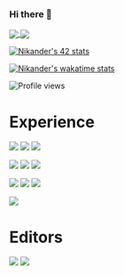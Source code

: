 ### Hi there 👋
<a href="https://github.com/nikander100/github-readme-stats">
  <img align="center" src="https://github-readme-stats.vercel.app/api?username=nikander100&count_private=true&theme=midnight-purple" />
</a>
<a href="https://github.com/nikander100/github-readme-stats">
  <img align="center" src="https://github-readme-stats.vercel.app/api/top-langs/?username=nikander100&count_private=true&theme=midnight-purple&layout=compact" />
</a>

[![Nikander's 42 stats](https://badge42.herokuapp.com/api/stats/nvan-der)](https://github.com/JaeSeoKim/badge42)

[![Nikander's wakatime stats](https://github-readme-stats.vercel.app/api/wakatime?username=nikander100&theme=midnight-purple)](https://github.com/nikander100/github-readme-stats)

![Profile views](https://shields-io-visitor-counter.herokuapp.com/badge?page=octocat.Spoon-Knife&labelColor=000000&label=Profile_Views&logo=GitHub&logoColor=white&color=9645f4&style=for-the-badge)

# Experience
![](https://img.shields.io/badge/OS-Windows-informational?style=for-the-badge&labelColor=000000&logo=Windows&logoColor=white&color=9645f4)
![](https://img.shields.io/badge/OS-Linux-informational?style=for-the-badge&labelColor=000000&logo=Linux&logoColor=white&color=9645f4)
![](https://img.shields.io/badge/OS-MacOS-informational?style=for-the-badge&labelColor=000000&logo=Apple&logoColor=white&color=9645f4)

![](https://img.shields.io/badge/Language-C-informational?style=for-the-badge&labelColor=000000&logo=C&logoColor=white&color=9645f4)
![](https://img.shields.io/badge/Language-C++-informational?style=for-the-badge&labelColor=000000&logo=C++&logoColor=white&color=9645f4)
![](https://img.shields.io/badge/Language-Git-informational?style=for-the-badge&labelColor=000000&logo=Git&logoColor=white&color=9645f4)

![](https://img.shields.io/badge/Language-Html-informational?style=for-the-badge&labelColor=000000&logo=HTML5&logoColor=white&color=9645f4)
![](https://img.shields.io/badge/Language-Css-informational?style=for-the-badge&labelColor=000000&logo=CSS3&logoColor=white&color=9645f4)
![](https://img.shields.io/badge/Language-JavaScript-informational?style=for-the-badge&labelColor=000000&logo=JavaScript&logoColor=white&color=9645f4)

![](https://img.shields.io/badge/Language-Python-informational?style=for-the-badge&labelColor=000000&logo=Python&logoColor=white&color=9645f4)

# Editors
![](https://img.shields.io/badge/IDE-VSCode-informational?style=for-the-badge&labelColor=000000&logo=visual-studio-code&logoColor=white&color=9645f4)
![](https://img.shields.io/badge/IDE-Atom-informational?style=for-the-badge&labelColor=000000&logo=Atom&logoColor=white&color=9645f4)
</a>

<!--
**nikander100/nikander100** is a ✨ _special_ ✨ repository because its `README.md` (this file) appears on your GitHub profile.

Here are some ideas to get you started:

- 🔭 I’m currently working on ...
- 🌱 I’m currently learning ...
- 👯 I’m looking to collaborate on ...
- 🤔 I’m looking for help with ...
- 💬 Ask me about ...
- 📫 How to reach me: ...
- 😄 Pronouns: ...
- ⚡ Fun fact: ...
-->
